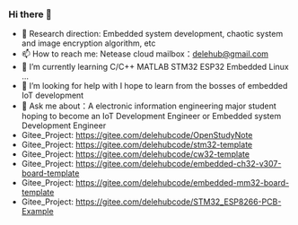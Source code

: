 ### Hi there 👋
- 🌱 Research direction: Embedded system development, chaotic system and image encryption algorithm, etc
- 📫 How to reach me: Netease cloud mailbox：delehub@gmail.com
- 🌱 I’m currently learning  C/C++ MATLAB STM32 ESP32 Embedded Linux ...
- 🤔 I’m looking for help with I hope to learn from the bosses of embedded IoT development
- 💬 Ask me about：A electronic information engineering major student hoping to become an IoT Development Engineer or Embedded system Development Engineer
- Gitee_Project: https://gitee.com/delehubcode/OpenStudyNote
- Gitee_Project: https://gitee.com/delehubcode/stm32-template
- Gitee_Project: https://gitee.com/delehubcode/cw32-template
- Gitee_Project: https://gitee.com/delehubcode/embedded-ch32-v307-board-template
- Gitee_Project: https://gitee.com/delehubcode/embedded-mm32-board-template
- Gitee_Project: https://gitee.com/delehubcode/STM32_ESP8266-PCB-Example
